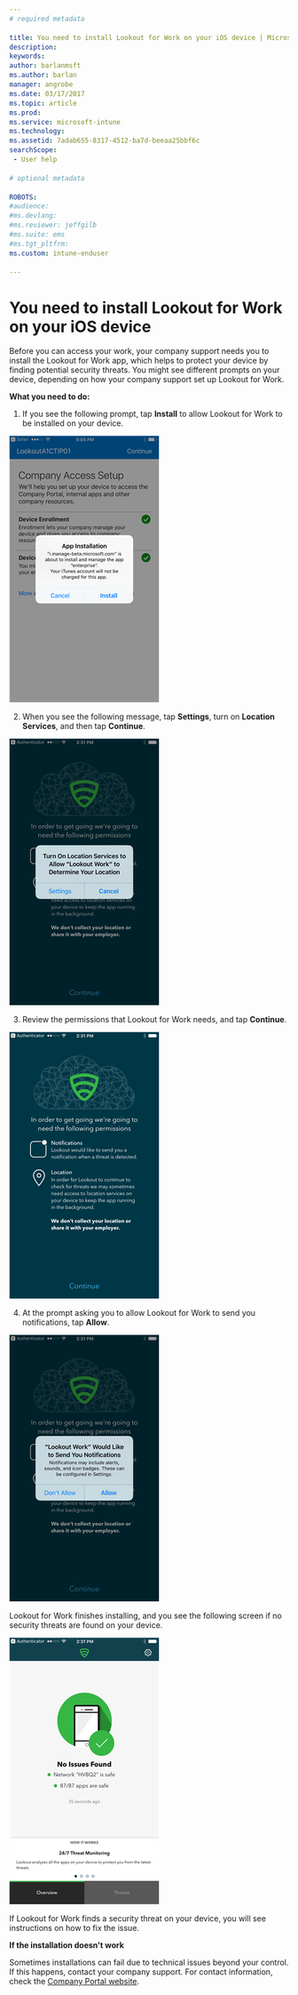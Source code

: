 ```yaml
---
# required metadata

title: You need to install Lookout for Work on your iOS device | Microsoft Docs
description:
keywords:
author: barlanmsft
ms.author: barlan
manager: angrobe
ms.date: 03/17/2017
ms.topic: article
ms.prod:
ms.service: microsoft-intune
ms.technology:
ms.assetid: 7adab655-8317-4512-ba7d-beeaa25bbf6c
searchScope:
 - User help

# optional metadata

ROBOTS:  
#audience:
#ms.devlang:
#ms.reviewer: jeffgilb
#ms.suite: ems
#ms.tgt_pltfrm:
ms.custom: intune-enduser

---
```


# You need to install Lookout for Work on your iOS device

Before you can access your work, your company support needs you to install the Lookout for Work app, which helps to protect your device by finding potential security threats. You might see different prompts on your device, depending on how your company support set up Lookout for Work.

**What you need to do:**

1.	If you see the following prompt, tap **Install** to allow Lookout for Work to be installed on your device.

  ![Tap install to install Lookout for Work](./media/ios-mtd-install-app-request.png)

2. When you see the following message, tap **Settings**, turn on **Location Services**, and then tap **Continue**.

  ![Tap Settings and then Location Services](./media/ios-lfw-allow-location-services.png)

3. Review the permissions that Lookout for Work needs, and tap **Continue**.

  ![you are now connected to Lookout for Work](./media/ios-lfw-permissions-lookout-needs.png)

4. At the prompt asking you to allow Lookout for Work to send you notifications, tap **Allow**.

  ![Tap Settings and then Location Services](./media/ios-lfw-allow-notifications.png)

Lookout for Work finishes installing, and you see the following screen if no security threats are found on your device.

  ![Lookout for Work found no security threats](./media/ios-lfw-no-threats-found.png)

If Lookout for Work finds a security threat on your device, you will see instructions on how to fix the issue.

**If the installation doesn't work**

Sometimes installations can fail due to technical issues beyond your control. If this happens, contact your company support. For contact information, check the [Company Portal website](https://portal.manage.microsoft.com).
